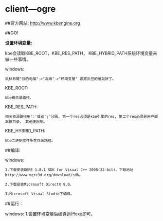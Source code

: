 client—ogre
=============

##官方网站:
http://www.kbengine.org

##GO!

**设置环境变量:**

kbe会读取KBE_ROOT，KBE_RES_PATH， KBE_HYBRID_PATH系统环境变量来做一些事情。

windows:

	鼠标右键"我的电脑"->"高级"->"环境变量" 设置对应的值就好了。

KBE_ROOT:

	kbe根目录路径。

KBE_RES_PATH:

	相关资源路径用':'或者';'分隔, 第一个res必须是kbe引擎的res, 第二个res必须是用户脚本根目录， 其他无限制。

KBE_HYBRID_PATH:

	kbe二进制文件所在目录路径。

##编译:

windows:

	1.下载安装OGRE 1.8.1 SDK for Visual C++ 2008(32-bit)，下载地址http://www.ogre3d.org/download/sdk。

	2.下载安装Microsoft DirectX 9.0。

	3.Microsoft Visual Studio下编译。

##运行：

windows:
	1.设置环境变量后编译运行exe即可。
